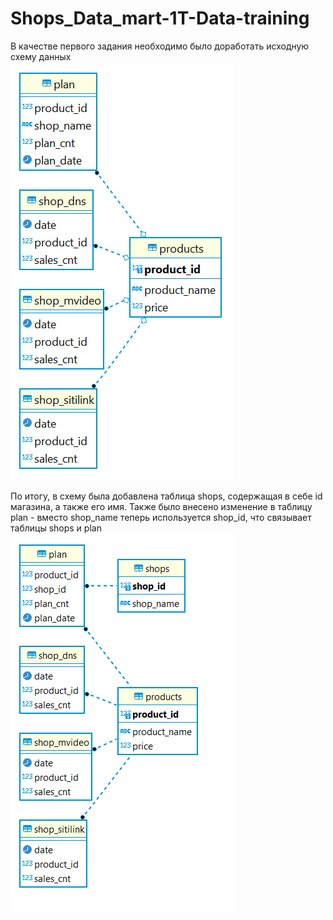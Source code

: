 # Shops_Data_mart-1T-Data-training

В качестве первого задания необходимо было доработать исходную схему данных\
![Original data schema](img/original_data_schema.png)

По итогу, в схему была добавлена таблица shops, содержащая в себе id магазина, а также его имя.
Также было внесено изменение в таблицу plan - вместо shop_name теперь используется shop_id, что связывает таблицы shops и plan\
![Final data schema](img/final_data_schema.png)